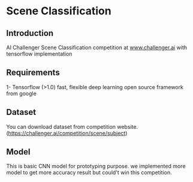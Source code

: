 # Scene Classification
## Introduction
AI Challenger Scene Classification competition at www.challenger.ai with tensorflow implementation
## Requirements
1- Tensorflow (>1.0)
fast, flexible deep learning open source framework from google
## Dataset
You can download dataset from competition website. (https://challenger.ai/competition/scene/subject)
## Model
This is basic CNN model for prototyping purpose. we implemented more model to get more accuracy result but could't win this competition.
